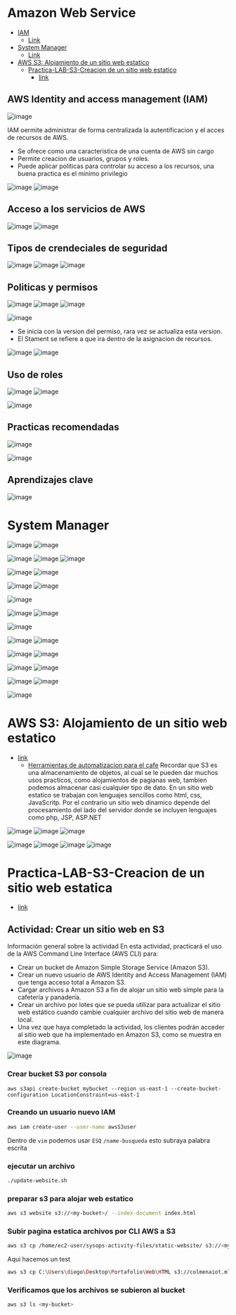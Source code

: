 # Amazon Web Service
- [IAM](https://github.com/smars1/Re-Start/blob/main/JumpStart_AWS/AWS.md#aws-identity-and-access-management-iam)
  - [Link](https://awsrestart.instructure.com/courses/866/modules/items/385610)
- [System Manager](https://github.com/smars1/Re-Start/blob/main/JumpStart_AWS/AWS.md#system-manager)
  - [Link](https://awsrestart.vitalsource.com/reader/books/JWAWSSYSTEMSMANAGER35ES/pageid/0) 
- [AWS S3: Alojamiento de un sitio web estatico](https://github.com/smars1/Re-Start/blob/main/JumpStart_AWS/AWS.md#aws-s3-alojamiento-de-un-sitio-web-estatico)
  - [Practica-LAB-S3-Creacion de un sitio web estatico]()
    - [link](https://awsrestart.instructure.com/courses/866/modules/items/385623) 

## AWS Identity and access management (IAM) 

![image](https://user-images.githubusercontent.com/42829215/171665437-f29372cb-bcd9-4a6a-9605-c84bddb14951.png)

IAM oermite administrar de forma centralizada la autentificacion y el acces de recursos de AWS.
- Se ofrece como una caracteristica de una cuenta de AWS sin cargo 
- Permite creacion de usuarios, grupos y roles.
- Puede aplicar politicas para controlar su acceso a los recursos, una buena practica es el minimo privilegio

![image](https://user-images.githubusercontent.com/42829215/171665709-05fef242-110a-4abc-a82b-3a97807fca3b.png)
![image](https://user-images.githubusercontent.com/42829215/171665737-77138e20-b0ef-40eb-8d73-973c1327c95a.png)

## Acceso a los servicios de AWS

![image](https://user-images.githubusercontent.com/42829215/171666438-0727580e-a435-42b2-922a-821d3dca49cd.png)
![image](https://user-images.githubusercontent.com/42829215/171666689-9ba06142-f5df-4d11-bf58-befe89723de8.png)

## Tipos de crendeciales de seguridad

![image](https://user-images.githubusercontent.com/42829215/171666897-6b102d8a-6a24-4c6a-b45a-250d9d6a4c8a.png)
![image](https://user-images.githubusercontent.com/42829215/171667585-0055be07-4fcf-48d2-85b5-70e33bf48551.png)
![image](https://user-images.githubusercontent.com/42829215/171667667-483dc1b6-2dfd-4140-8817-5ab615d7037b.png)

## Politicas y permisos

![image](https://user-images.githubusercontent.com/42829215/171669035-51a7dd2e-806f-4724-80c7-869742838132.png)
![image](https://user-images.githubusercontent.com/42829215/171669724-d1173302-26b8-41aa-b3fb-fb3ee452777d.png)
![image](https://user-images.githubusercontent.com/42829215/171669950-3c048db3-e9a1-4148-b196-d99feea56338.png)

![image](https://user-images.githubusercontent.com/42829215/171670184-5b00bffe-faf9-417e-b62e-53aa40e3233f.png)

- Se inicia con la version del permiso, rara vez se actualiza esta version.
- El Stament se refiere a que ira dentro de la asignacion de recursos.

![image](https://user-images.githubusercontent.com/42829215/171670458-bac86b67-9519-4a07-bbbe-06d6bc7967b4.png)
![image](https://user-images.githubusercontent.com/42829215/171672131-2d750ea2-801f-4578-afc2-75122a98195f.png)

## Uso de roles

![image](https://user-images.githubusercontent.com/42829215/171672707-001ec4c1-31ff-42c5-9352-d48741230c36.png)
![image](https://user-images.githubusercontent.com/42829215/171673001-64d44791-27d6-43f0-b4e5-6fa2e5af647a.png)


![image](https://user-images.githubusercontent.com/42829215/171673672-60b0ba1e-a024-49aa-965e-424645d6e757.png)

## Practicas recomendadas

![image](https://user-images.githubusercontent.com/42829215/171674444-c32b7284-0c86-4ece-bc82-11fdcfb8a6de.png)

![image](https://user-images.githubusercontent.com/42829215/171674900-1bd45440-be8e-4d58-b63b-d5b32946bcb9.png)

## Aprendizajes clave 

![image](https://user-images.githubusercontent.com/42829215/171674981-6c98d7ad-0ac6-46c4-be36-a076fa9508bd.png)

# System Manager

![image](https://user-images.githubusercontent.com/42829215/171879245-80836c1d-6ada-4529-97d3-894f11e5d821.png)
![image](https://user-images.githubusercontent.com/42829215/171879273-ef34670a-1f7e-4ba8-9c17-7981e47a454d.png)

![image](https://user-images.githubusercontent.com/42829215/171879308-d222fd0b-02df-4344-9ede-8d21eb7cc663.png)
![image](https://user-images.githubusercontent.com/42829215/171879526-f0e0167d-d5a0-4f3c-8cef-c3d2ac224528.png)
![image](https://user-images.githubusercontent.com/42829215/171879606-150e5c13-932a-49af-baba-8d7df121e7c3.png)

![image](https://user-images.githubusercontent.com/42829215/171879853-accf2b8b-2e51-4857-9994-360d8dbc072d.png)
![image](https://user-images.githubusercontent.com/42829215/171879925-dd8a8b8e-d1b8-4957-82ba-db3bd35359e1.png)

![image](https://user-images.githubusercontent.com/42829215/171880281-d462c639-a831-47aa-be33-5cb1133bf5fd.png)
![image](https://user-images.githubusercontent.com/42829215/171880289-34d6c901-d813-4d2b-ab85-76e70342c281.png)

![image](https://user-images.githubusercontent.com/42829215/171880599-82c4d14c-2647-4966-967f-ab557e9596ce.png)

![image](https://user-images.githubusercontent.com/42829215/171880777-ba6e8467-34b9-4316-ab70-a13f76b4773d.png)
![image](https://user-images.githubusercontent.com/42829215/171881080-cda4c489-993b-4b93-bbc7-fa0ac5df68c1.png)

![image](https://user-images.githubusercontent.com/42829215/171881090-66a7962f-1756-42e1-8fbd-8f41f09e0271.png)

![image](https://user-images.githubusercontent.com/42829215/171881410-409075f6-7cdf-4b1b-9faf-afccdfb1afd6.png)
![image](https://user-images.githubusercontent.com/42829215/171881563-b3f4cb93-1455-43c4-a759-6cbdd81c9c5a.png)

![image](https://user-images.githubusercontent.com/42829215/171881619-fbdd2dbb-b225-4120-8702-db3ad97e6bbe.png)
![image](https://user-images.githubusercontent.com/42829215/171881693-b1021bf6-b315-403f-a3a8-d7f7cfe2a96d.png)

![image](https://user-images.githubusercontent.com/42829215/171881895-45180388-2c1c-434d-b222-308574f30302.png)
![image](https://user-images.githubusercontent.com/42829215/171881905-aa8d0059-c3a7-44d0-b752-c441c1561bd6.png)

![image](https://user-images.githubusercontent.com/42829215/171882043-9d67fae0-0939-4052-a4f0-05181c3fe950.png)
![image](https://user-images.githubusercontent.com/42829215/171882063-961e9c80-48e4-4ff3-8ea2-8bd8be15d2ba.png)

![image](https://user-images.githubusercontent.com/42829215/171882162-dd538a19-ffc6-4fbd-9459-071c58f58653.png)


# AWS S3: Alojamiento de un sitio web estatico
- [link](https://awsrestart.vitalsource.com/reader/books/JWHOSTSTATICWEBSITE35ES/pageid/2)
  - [Herramientas de automatizacion para el cafe](https://awsrestart.vitalsource.com/reader/books/JWCAFEWEBSITES335ES/pageid/0)
Recordar que S3 es una almacenamiento de objetos, al cual se le pueden dar muchos usos practicos, como alojamientos de pagianas web, tambien podemos almacenar casi cualquier tipo de dato. En un sitio web estatico se trabajan con lenguajes sencillos como html, css, JavaScritp. Por el contrario un sitio web dinamico depende del procesamiento del lado del servidor donde se incluyen lenguajes como php, JSP, ASP.NET 

![image](https://user-images.githubusercontent.com/42829215/171941712-caadbe0d-8e0f-4a5b-ae6e-f1223679dbe5.png)
![image](https://user-images.githubusercontent.com/42829215/171942665-9ae0a96a-94ac-4ad4-b31c-1247fc3a9bdb.png)
![image](https://user-images.githubusercontent.com/42829215/171944263-7e14ed55-f1d4-4bb7-89ea-bc72fdcf7799.png)

![image](https://user-images.githubusercontent.com/42829215/171944371-e0953eae-c131-457a-9889-078c8afb00f6.png)
![image](https://user-images.githubusercontent.com/42829215/171948138-85115568-1344-403f-9a2c-0d426c737a0e.png)
![image](https://user-images.githubusercontent.com/42829215/171948151-5bc0b516-1255-445f-88ad-2ed3a987c1fb.png)
![image](https://user-images.githubusercontent.com/42829215/171948200-7b42087f-35d3-4431-bab7-8177baab0131.png)

# Practica-LAB-S3-Creacion de un sitio web estatica
  - [link](https://awsrestart.instructure.com/courses/866/modules/items/385623) 

## Actividad: Crear un sitio web en S3
Información general sobre la actividad
En esta actividad, practicará el uso de la AWS Command Line Interface (AWS CLI) para:

- Crear un bucket de Amazon Simple Storage Service (Amazon S3).
- Crear un nuevo usuario de AWS Identity and Access Management (IAM) que tenga acceso total a Amazon S3.
- Cargar archivos a Amazon S3 a fin de alojar un sitio web simple para la cafetería y panadería.
- Crear un archivo por lotes que se pueda utilizar para actualizar el sitio web estático cuando cambie cualquier archivo del sitio web de manera local.
- Una vez que haya completado la actividad, los clientes podrán acceder al sitio web que ha implementado en Amazon S3, como se muestra en este diagrama.

![image](https://user-images.githubusercontent.com/42829215/171949876-ca6327d2-e90b-4400-9072-3122afd99b89.png)



### Crear bucket S3 por consola
```
aws s3api create-bucket mybucket --region us-east-1 --create-bucket-configuration LocationConstraint=us-east-1
```
### Creando un usuario nuevo IAM
```.sh
aws iam create-user --user-name awsS3user
```
Dentro de ```vim``` podemos usar ```ESQ```  ```/name-busqueda``` esto subraya palabra escrita 
### ejecutar un archivo
```.sh
./update-website.sh
```

### preparar s3 para alojar web estatico
```.sh
aws s3 website s3://<my-bucket>/ --index-document index.html
```
### Subir pagina estatica archivos por CLI AWS a S3
```.sh
aws s3 cp /home/ec2-user/sysops-activity-files/static-website/ s3://<my-    bucket>/ --recursive --acl public-read
```
Aqui hacemos un test
```.sh
aws s3 cp C:\Users\diego\Desktop\Portafolio\Web\HTML s3://colmenaiot.ml/ --recursive --acl public-read
```
### Verificamos que los archivos se subieron al bucket
```.sh
aws s3 ls <my-bucket>
```
